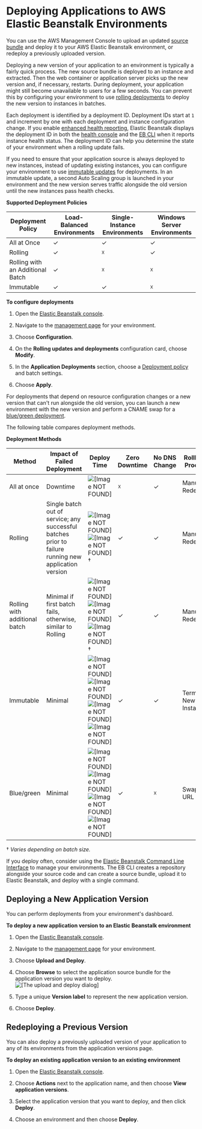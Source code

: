 # Deploying Applications to AWS Elastic Beanstalk Environments<a name="using-features.deploy-existing-version"></a>

You can use the AWS Management Console to upload an updated [source bundle](applications-sourcebundle.md) and deploy it to your AWS Elastic Beanstalk environment, or redeploy a previously uploaded version\.

Deploying a new version of your application to an environment is typically a fairly quick process\. The new source bundle is deployed to an instance and extracted\. Then the web container or application server picks up the new version and, if necessary, restarts\. During deployment, your application might still become unavailable to users for a few seconds\. You can prevent this by configuring your environment to use [rolling deployments](using-features.rolling-version-deploy.md) to deploy the new version to instances in batches\.

Each deployment is identified by a deployment ID\. Deployment IDs start at `1` and increment by one with each deployment and instance configuration change\. If you enable [enhanced health reporting](health-enhanced.md), Elastic Beanstalk displays the deployment ID in both the [health console](health-enhanced-console.md) and the [EB CLI](health-enhanced-ebcli.md) when it reports instance health status\. The deployment ID can help you determine the state of your environment when a rolling update fails\.

If you need to ensure that your application source is always deployed to new instances, instead of updating existing instances, you can configure your environment to use [immutable updates](environmentmgmt-updates-immutable.md) for deployments\. In an immutable update, a second Auto Scaling group is launched in your environment and the new version serves traffic alongside the old version until the new instances pass health checks\.


**Supported Deployment Policies**  

| Deployment Policy | Load\-Balanced Environments | Single\-Instance Environments | Windows Server Environments | 
| --- | --- | --- | --- | 
|  All at Once  |  ✓  |  ✓  |  ✓  | 
|  Rolling  |  ✓  |  ☓  |  ✓  | 
|  Rolling with an Additional Batch  |  ✓  |  ☓  |  ☓  | 
|  Immutable  |  ✓  |  ✓  |  ☓  | 

**To configure deployments**

1. Open the [Elastic Beanstalk console](https://console.aws.amazon.com/elasticbeanstalk)\.

1. Navigate to the [management page](environments-console.md) for your environment\.

1. Choose **Configuration**\.

1. On the **Rolling updates and deployments** configuration card, choose **Modify**\.

1. In the **Application Deployments** section, choose a [Deployment policy](using-features.rolling-version-deploy.md) and batch settings\.

1. Choose **Apply**\.

For deployments that depend on resource configuration changes or a new version that can't run alongside the old version, you can launch a new environment with the new version and perform a CNAME swap for a [blue/green deployment](using-features.CNAMESwap.md)\.

The following table compares deployment methods\.


**Deployment Methods**  

| **Method** | **Impact of Failed Deployment** | **Deploy Time** | **Zero Downtime** | **No DNS Change** | **Rollback Process** | **Code Deployed To** | 
| --- | --- | --- | --- | --- | --- | --- | 
| All at once | Downtime | ![\[Image NOT FOUND\]](http://docs.aws.amazon.com/elasticbeanstalk/latest/dg/images/clock.png) | ☓ | ✓ | Manual Redeploy | Existing instances | 
| Rolling | Single batch out of service; any successful batches prior to failure running new application version | ![\[Image NOT FOUND\]](http://docs.aws.amazon.com/elasticbeanstalk/latest/dg/images/clock.png)![\[Image NOT FOUND\]](http://docs.aws.amazon.com/elasticbeanstalk/latest/dg/images/clock.png)† | ✓ | ✓ | Manual Redeploy | Existing instances | 
| Rolling with additional batch | Minimal if first batch fails, otherwise, similar to Rolling | ![\[Image NOT FOUND\]](http://docs.aws.amazon.com/elasticbeanstalk/latest/dg/images/clock.png)![\[Image NOT FOUND\]](http://docs.aws.amazon.com/elasticbeanstalk/latest/dg/images/clock.png)![\[Image NOT FOUND\]](http://docs.aws.amazon.com/elasticbeanstalk/latest/dg/images/clock.png)† | ✓ | ✓ | Manual Redeploy | New and existing instances | 
| Immutable | Minimal | ![\[Image NOT FOUND\]](http://docs.aws.amazon.com/elasticbeanstalk/latest/dg/images/clock.png)![\[Image NOT FOUND\]](http://docs.aws.amazon.com/elasticbeanstalk/latest/dg/images/clock.png)![\[Image NOT FOUND\]](http://docs.aws.amazon.com/elasticbeanstalk/latest/dg/images/clock.png)![\[Image NOT FOUND\]](http://docs.aws.amazon.com/elasticbeanstalk/latest/dg/images/clock.png) | ✓ | ✓ | Terminate New Instances | New instances | 
| Blue/green | Minimal | ![\[Image NOT FOUND\]](http://docs.aws.amazon.com/elasticbeanstalk/latest/dg/images/clock.png)![\[Image NOT FOUND\]](http://docs.aws.amazon.com/elasticbeanstalk/latest/dg/images/clock.png)![\[Image NOT FOUND\]](http://docs.aws.amazon.com/elasticbeanstalk/latest/dg/images/clock.png)![\[Image NOT FOUND\]](http://docs.aws.amazon.com/elasticbeanstalk/latest/dg/images/clock.png) | ✓ | ☓ | Swap URL | New instances | 

† *Varies depending on batch size\.*

If you deploy often, consider using the [Elastic Beanstalk Command Line Interface](eb-cli3.md) to manage your environments\. The EB CLI creates a repository alongside your source code and can create a source bundle, upload it to Elastic Beanstalk, and deploy with a single command\.

## Deploying a New Application Version<a name="deployments-newversion"></a>

You can perform deployments from your environment's dashboard\.

**To deploy a new application version to an Elastic Beanstalk environment**

1. Open the [Elastic Beanstalk console](https://console.aws.amazon.com/elasticbeanstalk)\.

1. Navigate to the [management page](environments-console.md) for your environment\.

1. Choose **Upload and Deploy**\.

1. Choose **Browse** to select the application source bundle for the application version you want to deploy\.  
![\[The upload and deploy dialog\]](http://docs.aws.amazon.com/elasticbeanstalk/latest/dg/images/aeb-app-version-upload-loadbalancing.png)

1. Type a unique **Version label** to represent the new application version\.

1. Choose **Deploy**\.

## Redeploying a Previous Version<a name="deployments-existingversion"></a>

You can also deploy a previously uploaded version of your application to any of its environments from the application versions page\. 

**To deploy an existing application version to an existing environment**

1. Open the [Elastic Beanstalk console](https://console.aws.amazon.com/elasticbeanstalk)\.

1. Choose **Actions** next to the application name, and then choose **View application versions**\.

1. Select the application version that you want to deploy, and then click **Deploy**\.

1. Choose an environment and then choose **Deploy**\.